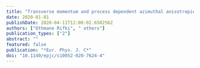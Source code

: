 ```yaml
---
title: "Transverse momentum and process dependent azimuthal anisotropies in $sqrts_mathrmNN=8.16$ TeV $p$+Pb collisions with the ATLAS detector"
date: 2020-01-01
publishDate: 2020-04-11T12:00:02.650256Z
authors: ["Othmane Rifki", " others"]
publication_types: ["2"]
abstract: ""
featured: false
publication: "*Eur. Phys. J. C*"
doi: "10.1140/epjc/s10052-020-7624-4"
---
```


